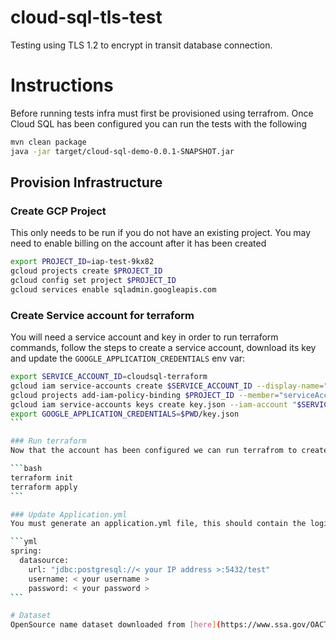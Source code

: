 # cloud-sql-tls-test

Testing using TLS 1.2 to encrypt in transit database connection.

# Instructions
Before running tests infra must first be provisioned using terrafrom. Once Cloud SQL has been configured you can run the tests with the following

```bash
mvn clean package
java -jar target/cloud-sql-demo-0.0.1-SNAPSHOT.jar
```

## Provision Infrastructure

### Create GCP Project
This only needs to be run if you do not have an existing project. You may need to enable billing on the account after it has been created

```bash
export PROJECT_ID=iap-test-9kx82
gcloud projects create $PROJECT_ID
gcloud config set project $PROJECT_ID
gcloud services enable sqladmin.googleapis.com
```

### Create Service account for terraform
You will need a service account and key in order to run terraform commands, follow the steps to create a service account, download its key and update the `GOOGLE_APPLICATION_CREDENTIALS` env var:

``````bash
export SERVICE_ACCOUNT_ID=cloudsql-terraform
gcloud iam service-accounts create $SERVICE_ACCOUNT_ID --display-name="CloudSQL Terraform"
gcloud projects add-iam-policy-binding $PROJECT_ID --member="serviceAccount:$SERVICE_ACCOUNT_ID@$PROJECT_ID.iam.gserviceaccount.com" --role="roles/owner"
gcloud iam service-accounts keys create key.json --iam-account "$SERVICE_ACCOUNT_ID@$PROJECT_ID.iam.gserviceaccount.com"
export GOOGLE_APPLICATION_CREDENTIALS=$PWD/key.json
```

### Run terraform
Now that the account has been configured we can run terrafrom to create the cluster:

```bash
terraform init
terraform apply
```

### Update Application.yml
You must generate an application.yml file, this should contain the login details for the new cloudsql instance. The location of this file should be: src/main/resources/application.yml and content should be

```yml
spring:  
  datasource:  
    url: "jdbc:postgresql://< your IP address >:5432/test"  
    username: < your username >
    password: < your password >
```

# Dataset
OpenSource name dataset downloaded from [here](https://www.ssa.gov/OACT/babynames/limits.html)
